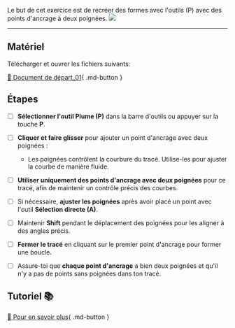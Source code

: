 <style>.md-footer{display:none;}</style>

Le but de cet exercice est de recréer des formes avec l'outils (P) avec des points d'ancrage à deux poignées. 
![](../assets/image/14_vecteur_deux_poignees.jpg)
***

## Matériel

Télécharger et ouvrer les fichiers suivants:

[📁 Document de départ_01](../assets/image/14_vecteur_deux_poignees.jpg){ .md-button }   <br>   


## Étapes

- [ ] **Sélectionner l'outil Plume (P)** dans la barre d'outils ou appuyer sur la touche **P**.
- [ ] **Cliquer et faire glisser** pour ajouter un point d'ancrage avec deux poignées :
  - Les poignées contrôlent la courbure du tracé. Utilise-les pour ajuster la courbe de manière fluide.
- [ ] **Utiliser uniquement des points d'ancrage avec deux poignées** pour ce tracé, afin de maintenir un contrôle précis des courbes.
- [ ] Si nécessaire, **ajuster les poignées** après avoir placé un point avec l'outil **Sélection directe (A)**.
- [ ] Maintenir **Shift** pendant le déplacement des poignées pour les aligner à des angles précis.
- [ ] **Fermer le tracé** en cliquant sur le premier point d'ancrage pour former une boucle.
- [ ] Assure-toi que **chaque point d'ancrage** a bien deux poignées et qu'il n'y a pas de points sans poignées dans ton tracé.



## Tutoriel 📚

[📖 Pour en savoir plus](https://cmontmorency365-my.sharepoint.com/:v:/g/personal/flpilote_cmontmorency_qc_ca/EQUSfqgn9V5Gjzza6OfKu3oBVX6E3eoq9bgtoF3lzNuusA?nav=eyJyZWZlcnJhbEluZm8iOnsicmVmZXJyYWxBcHAiOiJPbmVEcml2ZUZvckJ1c2luZXNzIiwicmVmZXJyYWxBcHBQbGF0Zm9ybSI6IldlYiIsInJlZmVycmFsTW9kZSI6InZpZXciLCJyZWZlcnJhbFZpZXciOiJNeUZpbGVzTGlua0NvcHkifX0&e=KEurZb){ .md-button }   <br>
